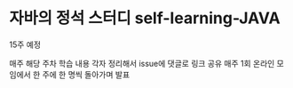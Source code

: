 # 자바의 정석 스터디 self-learning-JAVA
 
15주 예정 
 
매주 해당 주차 학습 내용 각자 정리해서 issue에 댓글로 링크 공유 
매주 1회 온라인 모임에서 한 주에 한 명씩 돌아가며 발표
